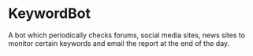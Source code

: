 # KeywordBot
A bot which periodically checks forums, social media sites, news sites to monitor certain keywords and email the report at the end of the day.
